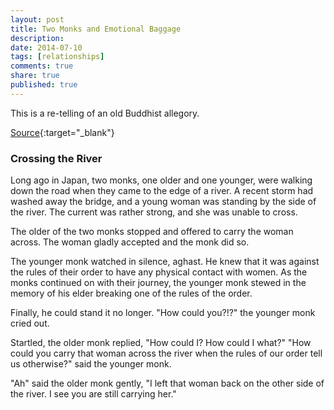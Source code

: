 ```yaml
---
layout: post
title: Two Monks and Emotional Baggage
description: 
date: 2014-07-10
tags: [relationships]
comments: true
share: true
published: true
---
```


This is a re-telling of an old Buddhist allegory.

[Source](https://books.google.it/books?id=PEPjKxhqEAIC&pg=PA209&lpg=PA209&dq=Monks+crossing+river+---+I+stopped+carrying+two+hours+ago+why+are+you+still+carrying+her?&source=bl&ots=lyFK57POzy&sig=f6pfyqegXC-ux-qY4JGLdPXRA_0&hl=en&sa=X&ved=0ahUKEwiogK27rNHVAhUQKlAKHS2GB_gQ6AEIRzAJ#v=onepage&q=Monks%20crossing%20river%20---%20I%20stopped%20carrying%20two%20hours%20ago%20why%20are%20you%20still%20carrying%20her%3F&f=false){:target="_blank"}

### Crossing the River

Long ago in Japan, two monks, one older and one younger, were walking down the road when they came to the edge of a river. A recent storm had washed away the bridge, and a young woman was standing by the side of the river. The current was rather strong, and she was unable to cross. 

The older of the two monks stopped and offered to carry the woman across. The woman gladly accepted and the monk did so. 

The younger monk watched in silence, aghast. He knew that it was against the rules of their order to have any physical contact with women. As the monks continued on with their journey, the younger monk stewed in the memory of his elder breaking one of the rules of the order. 

Finally, he could stand it no longer. "How could you?!?" the younger monk cried out. 

Startled, the older monk replied, "How could I? How could I what?"
"How could you carry that woman across the river when the rules of our order tell us otherwise?" said the younger monk. 

"Ah" said the older monk gently, "I left that woman back on the other side of the river. I see you are still carrying her."